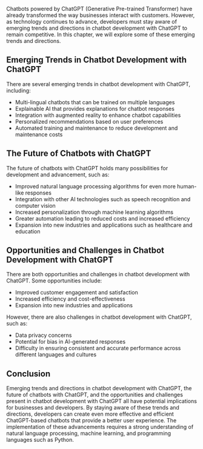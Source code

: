 

Chatbots powered by ChatGPT (Generative Pre-trained Transformer) have already transformed the way businesses interact with customers. However, as technology continues to advance, developers must stay aware of emerging trends and directions in chatbot development with ChatGPT to remain competitive. In this chapter, we will explore some of these emerging trends and directions.

Emerging Trends in Chatbot Development with ChatGPT
---------------------------------------------------

There are several emerging trends in chatbot development with ChatGPT, including:

* Multi-lingual chatbots that can be trained on multiple languages
* Explainable AI that provides explanations for chatbot responses
* Integration with augmented reality to enhance chatbot capabilities
* Personalized recommendations based on user preferences
* Automated training and maintenance to reduce development and maintenance costs

The Future of Chatbots with ChatGPT
-----------------------------------

The future of chatbots with ChatGPT holds many possibilities for development and advancement, such as:

* Improved natural language processing algorithms for even more human-like responses
* Integration with other AI technologies such as speech recognition and computer vision
* Increased personalization through machine learning algorithms
* Greater automation leading to reduced costs and increased efficiency
* Expansion into new industries and applications such as healthcare and education

Opportunities and Challenges in Chatbot Development with ChatGPT
----------------------------------------------------------------

There are both opportunities and challenges in chatbot development with ChatGPT. Some opportunities include:

* Improved customer engagement and satisfaction
* Increased efficiency and cost-effectiveness
* Expansion into new industries and applications

However, there are also challenges in chatbot development with ChatGPT, such as:

* Data privacy concerns
* Potential for bias in AI-generated responses
* Difficulty in ensuring consistent and accurate performance across different languages and cultures

Conclusion
----------

Emerging trends and directions in chatbot development with ChatGPT, the future of chatbots with ChatGPT, and the opportunities and challenges present in chatbot development with ChatGPT all have potential implications for businesses and developers. By staying aware of these trends and directions, developers can create even more effective and efficient ChatGPT-based chatbots that provide a better user experience. The implementation of these advancements requires a strong understanding of natural language processing, machine learning, and programming languages such as Python.
